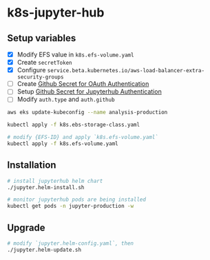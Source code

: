 # k8s-jupyter-hub

## Setup variables

- [x] Modify EFS value in `k8s.efs-volume.yaml`
- [x] Create `secretToken` 
- [X] Configure `service.beta.kubernetes.io/aws-load-balancer-extra-security-groups`
- [ ] Create [Github Secret for OAuth Authentication](https://github.com/settings/apps) 
- [ ] Setup [Github Secret for Jupyterhub Authentication](https://zero-to-jupyterhub.readthedocs.io/en/latest/authentication.html) 
- [ ] Modify `auth.type` and `auth.github`

```bash
aws eks update-kubeconfig --name analysis-production 

kubectl apply -f k8s.ebs-storage-class.yaml 

# modify {EFS-ID} and apply `k8s.efs-volume.yaml`
kubectl apply -f k8s.efs-volume.yaml 
```

## Installation

```bash
# install jupyterhub helm chart
./jupyter.helm-install.sh

# monitor jupyterhub pods are being installed 
kubectl get pods -n jupyter-production -w
```

## Upgrade

```bash
# modify `jupyter.helm-config.yaml`, then 
./jupyter.helm-update.sh
```